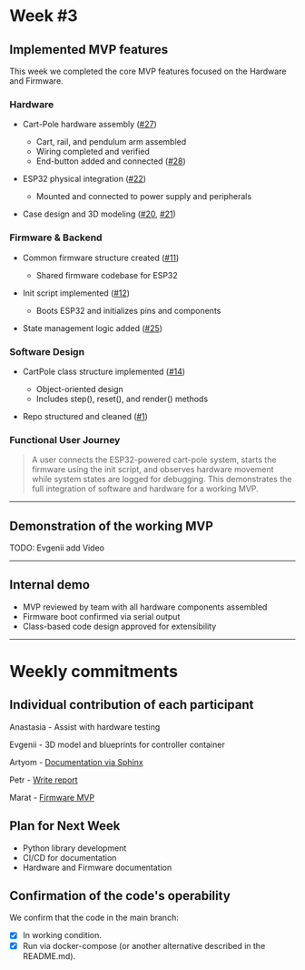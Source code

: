 # Week #3

## Implemented MVP features

This week we completed the core MVP features focused on the Hardware and Firmware.

### Hardware

- Cart-Pole hardware assembly ([#27](https://github.com/IU-Capstone-Project-2025/total_control/issues/27))
  - Cart, rail, and pendulum arm assembled
  - Wiring completed and verified
  - End-button added and connected ([#28](https://github.com/IU-Capstone-Project-2025/total_control/issues/28))

- ESP32 physical integration ([#22](https://github.com/IU-Capstone-Project-2025/total_control/issues/22))
  - Mounted and connected to power supply and peripherals

- Case design and 3D modeling ([#20](https://github.com/IU-Capstone-Project-2025/total_control/issues/20), [#21](https://github.com/IU-Capstone-Project-2025/total_control/issues/21))

### Firmware & Backend

- Common firmware structure created ([#11](https://github.com/IU-Capstone-Project-2025/total_control/issues/11))
  - Shared firmware codebase for ESP32
    
- Init script implemented ([#12](https://github.com/IU-Capstone-Project-2025/total_control/issues/12))
  - Boots ESP32 and initializes pins and components

- State management logic added ([#25](https://github.com/IU-Capstone-Project-2025/total_control/issues/25))

### Software Design

- CartPole class structure implemented ([#14](https://github.com/IU-Capstone-Project-2025/total_control/issues/14))
  - Object-oriented design
  - Includes step(), reset(), and render() methods

- Repo structured and cleaned ([#1](https://github.com/IU-Capstone-Project-2025/total_control/issues/1))

### Functional User Journey

> A user connects the ESP32-powered cart-pole system, starts the firmware using the init script, and observes hardware movement while system states are logged for debugging. This demonstrates the full integration of software and hardware for a working MVP.

---

## Demonstration of the working MVP

TODO: Evgenii add Video

---

## Internal demo

- MVP reviewed by team with all hardware components assembled
- Firmware boot confirmed via serial output
- Class-based code design approved for extensibility

---

# Weekly commitments

## Individual contribution of each participant

Anastasia - Assist with hardware testing

Evgenii - 3D model and blueprints for controller container

Artyom - [Documentation via Sphinx](https://github.com/IU-Capstone-Project-2025/total_control/commit/760a3a5d4ea73bfbf63ce265c0089f90029d4c9a#diff-8ef404030a484d54db89ecc940a02d66d8cc4f55864528606d79e3f5547b433b)

Petr - [Write report](https://github.com/IU-Capstone-Project-2025/total_control/commit/5e8a2c6f1d7ce5efccc93700c9c3c01922524246)

Marat - [Firmware MVP](https://github.com/IU-Capstone-Project-2025/total_control/commit/921fc9ea2c93f5e39d8e4f7ab2d8c1fe815bc01e)


## Plan for Next Week

- Python library development
- CI/CD for documentation
- Hardware and Firmware documentation

## Confirmation of the code's operability

We confirm that the code in the main branch:
- [x] In working condition.
- [x] Run via docker-compose (or another alternative described in the README.md).
